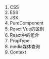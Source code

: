 1. CSS
2. ES6
3. JSX
4. PureComponent
5. React Vue的区别
6. React中的组合
7. PropType
8. media媒体查询
9. Context
